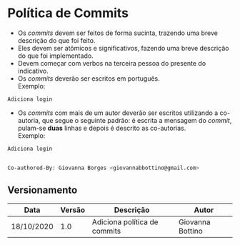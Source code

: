 # Política de Commits

- Os _commits_ devem ser feitos de forma sucinta, trazendo uma breve descrição do que foi feito. 
- Eles devem ser atômicos e significativos, fazendo uma breve descrição do que foi implementado.
- Devem começar com verbos na terceira pessoa do presente do indicativo.
- Os _commits_ deverão ser escritos em português.     
Exemplo:

```bash
Adiciona login
```   

- Os _commits_ com mais de um autor deverão ser escritos utilizando a co-autoria, que segue o seguinte padrão: é escrita a mensagem do _commit_, pulam-se **duas** linhas e depois é descrito as co-autorias.    
Exemplo:     


```bash
Adiciona login


Co-authored-By: Giovanna Borges <giovannabbottino@gmail.com>
```

## Versionamento
| Data | Versão | Descrição | Autor |
|------|------|------|------|
|18/10/2020|1.0|Adiciona política de commits|Giovanna Bottino|
